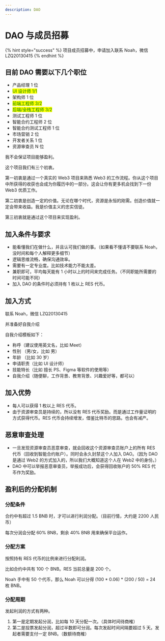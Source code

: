 ```yaml
---
description: DAO
---
```


# DAO 与成员招募

{% hint style="success" %}
项目成员招募中，申请加入联系 Noah，微信 LZQ20130415
{% endhint %}

## 目前 DAO 需要以下几个职位

* 产品经理 1 位
* <mark style="color:green;">UI 设计师 1/1</mark>
* 架构师 1 位
* <mark style="color:green;">前端工程师 3/2</mark>
* <mark style="color:green;">后端/全栈工程师 3/2</mark>
* 测试工程师 1 位
* 智能合约工程师 2 位
* 智能合约测试工程师 1 位
* 市场营销 2 位
* 开发者关系 1 位
* 资源审查员 N 位

我不会保证项目能够盈利。

这个项目我们有三个初衷。

第一初衷是通过一个真实的 Web3 项目来熟悉 Web3 的工作流程。你从这个项目中所获得的收获也会成为你履历中的一部分。这会让你有更多机会找到下一份 Web3 优质工作。

第二初衷是创造一定的价值。无论在哪个时代，资源是永恒的刚需。创造价值就一定会带来收益。我是价值主义的忠实信徒。

第三初衷就是通过这个项目来实现盈利。

## 加入条件与要求

* 能看懂我们在做什么，并且认可我们做的事。（如果看不懂请不要联系 Noah，没时间和每个人解释更多细节）
* 逻辑思维流畅，确保沟通效率。
* 需要有一定专业度。比如技术能力不能太差。
* 兼职即可，平均每天能有 1 小时以上的时间来完成任务。（不同职能所需要的时间可能不同）
* 加入 DAO 的条件时必须持有 1 枚以上 RES 代币。

## 加入方式

联系 Noah，微信 LZQ20130415

并准备好自我介绍

自我介绍模板如下：

* 称呼（建议使用英文名，比如 Meet）
* 性别 （男/女，比如 男）
* 年龄 （比如 30 岁）
* 申请职责（比如 UI 设计师）
* 技能特长（比如 擅长 PS、Figma 等软件的使用等）
* 自我介绍（随便聊，工作背景、教育背景、兴趣爱好等，都可以）

## 加入优势

* 每人可以获得 1 枚以上 RES 代币。
* 由于资源审查员是持续的，所以没有 RES 代币奖励。而是通过工作量证明的方式获得代币。RES 代币会持续增发，借鉴比特币的思路。也会有减产。

## 恶意审查处理

* 一旦发现资源审查员恶意审查，就会回收这个资源审查员账户上的所有 RES 代币（回收到智能合约账户）。同时会永久封禁这个人加入 DAO。（因为 DAO 是通过 Web2 的方式加入的，所以我们大概知道这个人在 Web2 中的身份。）
* DAO 中可以举报恶意审查员，举报成功后，会获得回收账户的 50% RES 代币作为奖励。

## 盈利后的分配机制

### 分配条件

合约中有超过 1.5 BNB 时，才可以进行利润分配。（目前行情，大约是 2200 人民币）

每次分润会分配 60% BNB，剩余 40% BNB 用来确保平台运作。

### 分配方案

按照持有 RES 代币的比例来进行分配利润。

比如合约中共有 100 个 BNB。RES 当前总量是 200 个。

Noah 手中有 50 个代币，那么 Noah 可以分得 (100 \* 0.06) \* (200 / 50) = 24 枚 BNB。

### 分配周期

发起利润的方式有两种。

1. 第一是定期发起分润，比如每 10 天分配一次。（具体时间待商榷）
2. 第二是投票发起分润，超过半数即可分润。每次发起时间间隔要超过 5 天。发起者需要支付一定 BNB。（数额待商榷）



##
